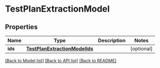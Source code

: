 # TestPlanExtractionModel


## Properties
Name | Type | Description | Notes
------------ | ------------- | ------------- | -------------
**ids** | [**TestPlanExtractionModelIds**](TestPlanExtractionModelIds.md) |  | [optional] 

[[Back to Model list]](../README.md#documentation-for-models) [[Back to API list]](../README.md#documentation-for-api-endpoints) [[Back to README]](../README.md)


